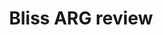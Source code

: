 ---
layout: default
title: Bliss ARG review
category: press
link: http://www.pinkbike.com/news/leatt-gpx-and-dbx-helmet-2015.html
img: "/images/jekyll-logo.png"
---